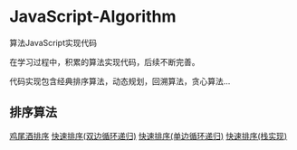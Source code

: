 # JavaScript-Algorithm
算法JavaScript实现代码

在学习过程中，积累的算法实现代码，后续不断完善。

代码实现包含经典排序算法，动态规划，回溯算法，贪心算法...

## 排序算法
[鸡尾酒排序](src/sort/jwjsort.js)
[快速排序(双边循环递归)](src/sort/quickSortBilateralLoopWithRecursion.js)
[快速排序(单边循环递归)](src/sort/quickSortUnilateralLoopWithRecursion.js)
[快速排序(栈实现)](src/sort/quickstack.js)
